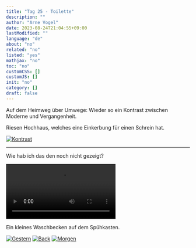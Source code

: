 ```yaml
---
title: "Tag 25 - Toilette"
description: ""
author: "Arne Vogel"
date: 2023-08-24T21:04:55+09:00
lastModified: ""
language: "de"
about: "no"
related: "no"
listed: "yes"
mathjax: "no"
toc: "no"
customCSS: []
customJS: []
init: "no"
category: []
draft: false
---
```


Auf dem Heimweg über Umwege:
Wieder so ein Kontrast zwischen Moderne und Vergangenheit.

Riesen Hochhaus, welches eine Einkerbung für einen Schrein hat.

[![Kontrast](kontrast-small.jpg)](kontrast.jpg)

---

Wie hab ich das den noch nicht gezeigt?

<video controls src="toilette.mp4"></video>

Ein kleines Waschbecken auf dem Spühkasten.


[![Gestern](../left.png)](../tag-24) [![Back](../back.png)](..) [![Morgen](../right.png)](../tag-26)
